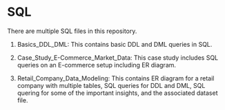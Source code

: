 # SQL

There are multiple SQL files in this repository.

1. Basics_DDL_DML:
                    This contains basic DDL and DML queries in SQL.

2. Case_Study_E-Commerce_Market_Data:
                   This case study includes SQL queries on an E-commerce setup including ER diagram.

3. Retail_Company_Data_Modeling:
                  This contains ER diagram for a retail company with multiple tables, SQL queries for DDL and DML, SQL quering for some of the important insights, and the associated dataset file.

